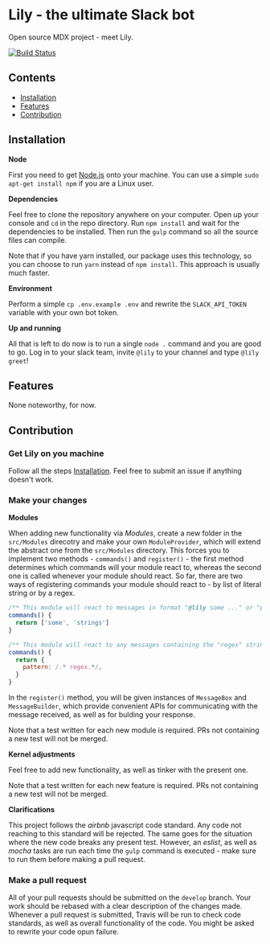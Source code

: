 # Lily - the ultimate Slack bot

Open source MDX project - meet Lily.

[![Build Status](https://travis-ci.org/MDX-CS/lily.svg?branch=master)](https://travis-ci.org/MDX-CS/lily)

## Contents

- [Installation](#installation)
- [Features](#features)
- [Contribution](#contribution)

## Installation

__Node__

First you need to get [Node.js](https://nodejs.org/en/) onto your machine. You can use a simple `sudo apt-get install npm` if you are a Linux user.

__Dependencies__

Feel free to clone the repository anywhere on your computer. Open up your console and `cd` in the repo directory. Run `npm install` and wait for the dependencies to be installed. Then run the `gulp` command so all the source files can compile.

Note that if you have yarn installed, our package uses this technology, so you can choose to run `yarn` instead of `npm install`. This approach is usually much faster.

__Environment__

Perform a simple `cp .env.example .env` and rewrite the `SLACK_API_TOKEN` variable with your own bot token.

__Up and running__

All that is left to do now is to run a single `node .` command and you are good to go. Log in to your slack team, invite `@lily` to your channel and type `@lily greet`!

## Features

None noteworthy, for now.

## Contribution

### Get Lily on you machine

Follow all the steps [Installation](#installation). Feel free to submit an issue if anything doesn't work. 

### Make your changes

__Modules__

When adding new functionality via _Modules_, create a new folder in the `src/Modules` direcotry and make your own `ModuleProvider`, which will extend the abstract one from the `src/Modules` directory. This forces you to implement two methods - `commands()` and `register()` - the first method determines which commands will your module react to, whereas the second one is called whenever your module should react. So far, there are two ways of registering commands your module should react to - by list of literal string or by a regex.

```javascript
/** This module will react to messages in format "@lily some ..." or "@lily strings ..." */
commands() {
  return ['some', 'strings']
}
```

```javascript
/** This module will react to any messages containing the "regex" string AFTER the bot has been mentioned */
commands() {
  return {
    pattern: /.* regex.*/,
  }
}
```

In the `register()` method, you will be given instances of `MessageBox` and `MessageBuilder`, which provide convenient APIs for communicating with the message received, as well as for bulding your response.

Note that a test written for each new module is required. PRs not containing a new test will not be merged.

__Kernel adjustments__

Feel free to add new functionality, as well as tinker with the present one.

Note that a test written for each new feature is required. PRs not containing a new test will not be merged.

__Clarifications__

This project follows the _airbnb_ javascript code standard. Any code not reaching to this standard will be rejected. The same goes for the situation where the new code breaks any present test. However, an _eslist_, as well as _mocha_ tasks are run each time the `gulp` command is executed - make sure to run them before making a pull request.

### Make a pull request

All of your pull requests should be submitted on the `develop` branch. Your work should be rebased with a clear description of the changes made. Whenever a pull request is submitted, Travis will be run to check code standards, as well as overall functionality of the code. You might be asked to rewrite your code opun failure.
